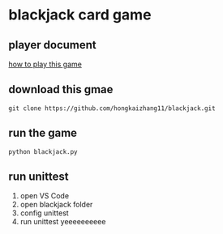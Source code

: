 # blackjack card game

## player document
[how to play this game](doc/blackjack.md)

## download this gmae
```
git clone https://github.com/hongkaizhang11/blackjack.git
```

## run the game
```DOS
python blackjack.py
```

## run unittest
1. open VS Code
2. open blackjack folder
3. config unittest
4. run unittest
yeeeeeeeeee